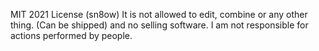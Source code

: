 MIT 2021 License (sn8ow)
It is not allowed to edit, combine or any other thing. (Can be shipped) and no selling software. I am not responsible for actions performed by people.
